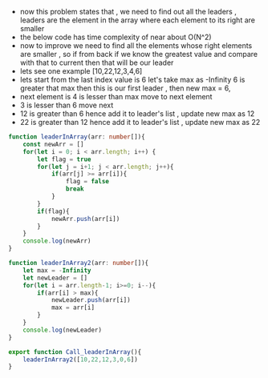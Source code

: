 - now this problem states that , we need to find out all the leaders , leaders are the element in the array where each element to its right are smaller
- the below code has time complexity of near about O(N^2)
- now to improve we need to find all the elements whose right elements are smaller , so if from back if we know the greatest value and compare with that to current then that will  be our leader
- lets see one example [10,22,12,3,4,6]
- lets start from the last index value is 6 let's take max as -Infinity 6 is greater that max then this is our first leader , then new max = 6, 
- next element is 4 is lesser than max move to next element
- 3 is lesser than 6 move next
- 12 is greater than 6 hence add it to leader's list , update new max as 12
- 22 is greater than 12 hence add it to leader's list , update new max as 22

```ts
function leaderInArray(arr: number[]){
    const newArr = []
    for(let i = 0; i < arr.length; i++) {
        let flag = true
        for(let j = i+1; j < arr.length; j++){
            if(arr[j] >= arr[i]){
                flag = false
                break
            }
        }
        if(flag){
            newArr.push(arr[i])
        }
    }
    console.log(newArr)
}

function leaderInArray2(arr: number[]){
    let max = -Infinity
    let newLeader = []
    for(let i = arr.length-1; i>=0; i--){
        if(arr[i] > max){
            newLeader.push(arr[i])
            max = arr[i]
        }
    }
    console.log(newLeader)
}

export function Call_leaderInArray(){
    leaderInArray2([10,22,12,3,0,6])
}

```
